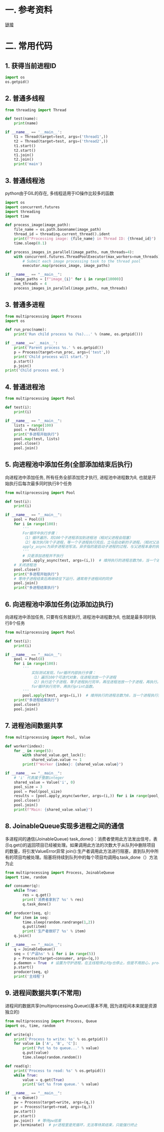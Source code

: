 # 一. 参考资料

[链接](https://www.biaodianfu.com/python-multi-thread-and-multi-process.html)

# 二. 常用代码 

## 1. 获得当前进程ID

```python
import os
os.getpid()
```

## 2. 普通多线程

```python
from threading import Thread    

def test(name):
    print(name)

if __name__ == '__main__':
    t1 = Thread(target=test, args=('thread1',))
    t2 = Thread(target=test, args=('thread2',))
    t1.start()
    t2.start()
    t1.join()
    t2.join()
    print('main')
```

## 3. 普通线程池

python由于GIL的存在, 多线程适用于IO操作比较多的函数

```python
import os
import concurrent.futures
import threading
import time

def process_image(image_path):
    file_name = os.path.basename(image_path)
    thread_id = threading.current_thread().ident
    print(f"Processing image: {file_name} in Thread ID: {thread_id}")
    time.sleep(0.1)

def process_images_in_parallel(image_paths, num_threads=4):
    with concurrent.futures.ThreadPoolExecutor(max_workers=num_threads) as executor:
        # Submit each image processing task to the thread pool
        executor.map(process_image, image_paths)

if __name__ == "__main__":
    image_paths = [f"image_{i}" for i in range(10000)]
    num_threads = 4
    process_images_in_parallel(image_paths, num_threads)
```

## 3. 普通多进程 

```python
from multiprocessing import Process
import os

def run_proc(name):
    print('Run child process %s (%s)...' % (name, os.getpid()))

if __name__=='__main__':
    print('Parent process %s.' % os.getpid())
    p = Process(target=run_proc, args=('test',))
    print('Child process will start.')
    p.start()
    p.join()
print('Child process end.')
```

## 4. 普通进程池 

```python
from multiprocessing import Pool

def test(i):
    print(i)

if __name__ == "__main__":
    lists = range(100)
    pool = Pool(8)
    print("多进程开始执行")
    pool.map(test, lists)
    pool.close()
    pool.join()
```

## 5. 向进程池中添加任务(全部添加结束后执行) 

向进程池中添加任务, 所有任务全部添加完才执行, 进程池中进程数为8, 也就是开始执行后每次最多同时执行8个任务

```python
from multiprocessing import Pool

def test(i):
    print(i)

if __name__ == "__main__":
    pool = Pool(8)
    for i in range(100):
        '''
        For循环中执行步骤：
        （1）循环遍历，将100个子进程添加到进程池（相对父进程会阻塞）
        （2）每次执行8个子进程，等一个子进程执行完后，立马启动新的子进程。（相对父进程不阻塞）
        apply_async为异步进程池写法。异步指的是启动子进程的过程，与父进程本身的执行（print）是异步的，而For循环中往进程池添加子进程的过程，与父进程本身的执行却是同步的。
        '''
        # 只是添加进程并不执行
        pool.apply_async(test, args=(i,))  # 维持执行的进程总数为8，当一个进程执行完后启动一个新进程.
    # 关闭进程池
    pool.close()
    print("多进程开始执行")
    # 等待子进程结束后再继续往下运行，通常用于进程间的同步
    pool.join()
    print("多进程结束执行")
```

## 6. 向进程池中添加任务(边添加边执行) 

向进程池中添加任务, 只要有任务就执行, 进程池中进程数为8, 也就是最多同时执行8个任务

```python
from multiprocessing import Pool

def test(i):
    print(i)

if __name__ == "__main__":
    pool = Pool(8)
    for i in range(100):
        '''
            实际测试发现，for循环内部执行步骤：
            （1）遍历100个可迭代对象，往进程池放一个子进程
            （2）执行这个子进程，等子进程执行完毕，再往进程池放一个子进程，再执行。（同时只执行一个子进程）
            for循环执行完毕，再执行print函数。
        '''
        pool.apply(test, args=(i,))  # 维持执行的进程总数为8，当一个进程执行完后启动一个新进程.
    print("多进程结束执行")
    pool.close()
    pool.join()
```

## 7. 进程池间数据共享

```python
from multiprocessing import Pool, Value

def worker(index):
    for _ in range(5):
        with shared_value.get_lock():
            shared_value.value += 1
        print(f"Worker {index}: {shared_value.value}")

if __name__ == "__main__":
    # 'i' 代表属于整数integer
    shared_value = Value('i', 0)  
    pool_size = 3
    pool = Pool(pool_size)
    results = [pool.apply_async(worker, args=(i,)) for i in range(pool_size)]
    pool.close()
    pool.join()
    print(f"Main: {shared_value.value}")
```



## 8. JoinableQueue实现多进程之间的通信

多进程间的通信(JoinableQueue)
task_done()：消费者使用此方法发出信号，表示q.get()的返回项目已经被处理。如果调用此方法的次数大于从队列中删除项目的数量，将引发ValueError异常
join():生产者调用此方法进行阻塞，直到队列中所有的项目均被处理。阻塞将持续到队列中的每个项目均调用q.task_done（）方法为止

```python
from multiprocessing import Process, JoinableQueue
import time, random

def consumer(q):
    while True:
        res = q.get()
        print('消费者拿到了 %s' % res)
        q.task_done()

def producer(seq, q):
    for item in seq:
        time.sleep(random.randrange(1,2))
        q.put(item)
        print('生产者做好了 %s' % item)
    q.join()

if __name__ == "__main__":
    q = JoinableQueue()
    seq = ('产品%s' % i for i in range(5))
    p = Process(target=consumer, args=(q,))
    p.daemon = True  # 设置为守护进程，在主线程停止时p也停止，但是不用担心，producer内调用q.join保证了consumer已经处理完队列中的所有元素
    p.start()
    producer(seq, q)
    print('主线程')
```

## 9. 进程间数据共享(不常用)

进程间的数据共享(multiprocessing.Queue)(基本不用, 因为进程间本来就是资源独立的)

```python
from multiprocessing import Process, Queue
import os, time, random

def write(q):
    print('Process to write: %s' % os.getpid())
    for value in ['A', 'B', 'C']:
        print('Put %s to queue...' % value)
        q.put(value)
        time.sleep(random.random())

def read(q):
    print('Process to read: %s' % os.getpid())
    while True:
        value = q.get(True)
        print('Get %s from queue.' % value)

if __name__ == "__main__":
    q = Queue()
    pw = Process(target=write, args=(q,))
    pr = Process(target=read, args=(q,))
    pw.start()
    pr.start()
    pw.join()  # 等待pw结束
    pr.terminate()  # pr进程里是死循环，无法等待其结束，只能强行终止
```

